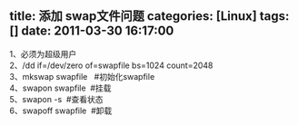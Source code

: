 title: 添加 swap文件问题
categories: [Linux]
tags: []
date: 2011-03-30 16:17:00
---
<p>1、必须为超级用户<br />2、/dd if=/dev/zero of=swapfile bs=1024 count=2048<br />3、mkswap swapfile&nbsp;&nbsp;    #初始化swapfile<br />4、swapon swapfile&nbsp; #挂载<br />5、swapon -s&nbsp; #查看状态<br />6、swapoff swapfile&nbsp; #卸载</p>